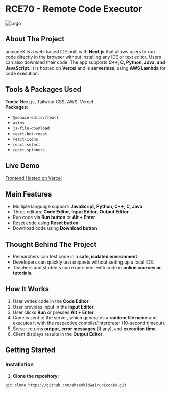 # RCE70 - Remote Code Executor

![Logo](path-to-your-logo)

## About The Project

unicodeX is a web-based IDE built with **Next.js** that allows users to run code directly in the browser without installing any IDE or text editor. Users can also download their code. The app supports **C++, C, Python, Java, and JavaScript**. It is hosted on **Vercel** and is **serverless**, using **AWS Lambda** for code execution.

## Tools & Packages Used

**Tools:** Next.js, Tailwind CSS, AWS, Vercel  
**Packages:** 
- `@monaco-editor/react`  
- `axios`  
- `js-file-download`  
- `react-hot-toast`  
- `react-icons`  
- `react-select`  
- `react-spinners`  

## Live Demo

[Frontend Hosted on Vercel](https://rce70.vercel.app)

## Main Features

- Multiple language support: **JavaScript, Python, C++, C, Java**  
- Three editors: **Code Editor**, **Input Editor**, **Output Editor**  
- Run code via **Run button** or **Alt + Enter**  
- Reset code using **Reset button**  
- Download code using **Download button**

## Thought Behind The Project

- Researchers can test code in a **safe, isolated environment**.  
- Developers can quickly test snippets without setting up a local IDE.  
- Teachers and students can experiment with code in **online courses or tutorials**.

## How It Works

1. User writes code in the **Code Editor**.  
2. User provides input in the **Input Editor**.  
3. User clicks **Run** or presses **Alt + Enter**.  
4. Code is sent to the server, which generates a **random file name** and executes it with the respective compiler/interpreter (10-second timeout).  
5. Server returns **output**, **error messages** (if any), and **execution time**.  
6. Client displays results in the **Output Editor**.

## Getting Started

### Installation

1. **Clone the repository:**
```bash
git clone https://github.com/ahzamkidwai/unicodeX.git
